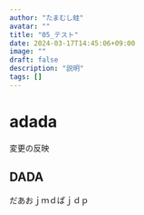 ```yaml
---
author: "たまむし蛙"
avatar: ""
title: "05_テスト"
date: 2024-03-17T14:45:06+09:00
image: ""
draft: false
description: "説明"
tags: []
---
```


# adada
変更の反映

## DADA
だあおｊｍｄぱｊｄｐ